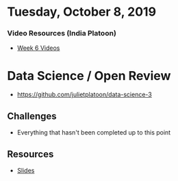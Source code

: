 Tuesday, October 8, 2019
====================
### Video Resources (India Platoon)
- [Week 6 Videos](https://www.youtube.com/playlist?list=PLu0CiQ7bzwERd7yk9weQbUN5J7G11p0iv)

# Data Science / Open Review
- https://github.com/julietplatoon/data-science-3

## Challenges
* Everything that hasn't been completed up to this point

## Resources
* [Slides](https://docs.google.com/presentation/d/18XgB39IqvBFXfJYKQdc5j2ZzlZBeOH_enugni6b__Cs/edit?usp=sharing)
